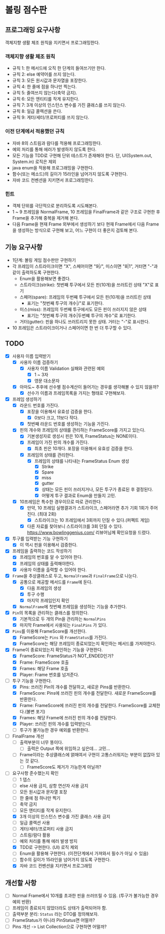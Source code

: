 # 볼링 점수판

## 프로그래밍 요구사항

객체지향 생활 체조 원칙을 지키면서 프로그래밍한다.

### 객체지향 생활 체조 원칙

- 규칙 1: 한 메서드에 오직 한 단계의 들여쓰기만 한다.
- 규칙 2: else 예약어를 쓰지 않는다.
- 규칙 3: 모든 원시값과 문자열을 포장한다.
- 규칙 4: 한 줄에 점을 하나만 찍는다.
- 규칙 5: 줄여쓰지 않는다(축약 금지).
- 규칙 6: 모든 엔티티를 작게 유지한다.
- 규칙 7: 3개 이상의 인스턴스 변수를 가진 클래스를 쓰지 않는다.
- 규칙 8: 일급 콜렉션을 쓴다.
- 규칙 9: 게터/세터/프로퍼티를 쓰지 않는다.

### 이전 단계에서 적용했던 규칙

- 자바 8의 스트림과 람다를 적용해 프로그래밍한다.
- 예외 처리를 통해 에러가 발생하지 않도록 한다.
- 모든 기능을 TDD로 구현해 단위 테스트가 존재해야 한다. 단, UI(System.out, System.in) 로직은 제외
- java enum을 적용해 프로그래밍을 구현한다.
- 함수(또는 메소드)의 길이가 15라인을 넘어가지 않도록 구현한다.
- 자바 코드 컨벤션을 지키면서 프로그래밍한다.

### 힌트

- 객체 단위를 극단적으로 분리하도록 시도해본다.
- 1 ~ 9 프레임을 NormalFrame, 10 프레임을 FinalFrame과 같은 구조로 구현한 후 Frame을 추가해 중복을 제거해 본다.
- 다음 Frame을 현재 Frame 외부에서 생성하기 보다 현재 Frame에서 다음 Frame을 생성하는 방식으로 구현해 보고, 어느 구현이 더 좋은지 검토해 본다.

## 기능 요구사항

- 1단계: 볼링 게임 점수판만 구현하기
- 각 프레임이 스트라이크이면 "X", 스페어이면 "9|/", 미스이면 "8|1", 거터면 "-"과 같이 출력하도록 구현한다.
    - Enum을 활용해보면 좋겠다.
    - 스트라이크(strike): 첫번째 투구에서 모든 핀(10개)을 쓰러트린 상태 "X"로 표기
    - 스페어(spare): 프레임의 두번째 투구에서 모든 핀(10개)을 쓰러트린 상태
        - 표기는 "첫번째 투구의 개수|/"로 표기한다.
    - 미스(miss): 프레임의 두번째 투구에서도 모든 핀이 쓰러지지 않은 상태
        - 표기는 "첫번째 투구의 개수|두번쨰 투구의 개수"로 표기한다.
    - 거터(gutter): 핀을 하나도 쓰러트리지 못한 상태. 거터는 "-"로 표시한다.
- 10 프레임은 스트라이크이거나 스페어이면 한 번 더 투구할 수 있다.

## TODO

- [x] 사용자 이름 입력받기
    - [x] 사용자 이름 검증하기
        - [x] 사용자 이름 Validation 실패와 관련된 예외
            - [x] 1 ~ 3자
            - [x] 영문 대소문자
    - [x] 아마도~ 추후에 선수별 점수계산이 들어가는 경우를 생각해볼 수 있지 않을까?
        - [x] 선수가 이름과 프레임목록을 가지는 형태로 구현해보자.
- [x] 프레임 생성하기
    - [x] 라운드 번호를 가진다.
        - [x] 포장을 이용해서 유효성 검증을 한다.
            - [x] 0보다 크고, 11보다 작다.
        - [x] 첫번째 라운드 번호를 생성하는 기능을 가진다.
    - [x] 핀의 개수와 프레임의 상태를 관리하는 FrameScore를 가지고 있는다.
        - [x] 기본생성자로 생성시 핀은 10개, FrameStatus는 NONE이다.
        - [x] 프레임이 가진 핀의 개수를 가진다.
            - [x] 최초 핀은 10개다. 포장을 이용해서 유효성 검증을 한다.
        - [x] 프레임의 상태를 관리한다.
            - [x] 프레임의 상태를 나타내는 FrameStatus Enum 생성
                - [x] Strike
                - [x] Spare
                - [x] miss
                - [x] gutter
                - [x] 상태는 모든 핀이 쓰러지거나, 모든 투구가 종료된 후 결정된다.
                - [x] 어떻게 투구 결과로 Enum을 만들지 고민.
    - [x] 10프레임은 특수한 경우이므로 따로 관리한다.
        - [x] 만약, 10 프레임 실행결과가 스트라이크, 스페어라면 추가 기회 1회가 주어진다. (최대 2회)
            - [x] 스트라이크는 10 프레임에서 3회까지 던질 수 있다.(퍼펙트 게임)
        - [x] 다른 자료를 찾아보니 스트라이크를 3회 던질 수 있다. <https://www.bowlinggenius.com/> 리뷰어님께 확인요청을 드렸다.
- [x] 투구를 입력받는 기능 구현하기
    - [x] 이 역시 핀을 이용해서 검증한다.
- [x] 프레임을 출력하는 코드 작성하기
    - [x] 프레임의 번호를 알 수 있어야 한다.
    - [x] 프레임의 상태를 출력해야한다.
    - [x] 사용자 이름을 출력할 수 있어야 한다.
- [x] `Frame`을 추상클래스로 두고, `NormalFrame`과 `FinalFrame`으로 나눈다.
    - [x] 공통으로 제공할 메서드를 `Frame`에 둔다.
        - [x] 다음 프레임의 생성
        - [x] 투구 수행
        - [x] 마지막 프레임인지 확인
    - [x] `NormalFrame`에 첫번째 프레임을 생성하는 기능을 추가한다.
- [x] `Pin`의 목록을 관리하는 클래스를 정의한다.
    - [x] 기본적으로 두 개의 Pin을 관리하는 `NormalPins`
    - [x] 마지막 Frame에서 사용되는 `FinalPins` 가 있다.
- [x] `Pins`를 이용해 FrameScore를 개선한다.
    - [x] FrameScore는 `Pins` 와 `FrameStatus`를 가진다.
    - [x] FrameScore는 해당 프레임이 종료되었는지 확인하는 메서드를 가져야한다.
- [x] Frame이 종료되었는지 확인하는 기능을 구현한다.
    - [x] FrameScore: FrameStatus가 NOT_ENDED인가?
    - [x] Frame: FrameScore 호출
    - [x] Frames: 해당 Frame 호출
    - [x] Player: Frame 번호를 넘겨준다.
- [ ] 투구 기능을 구현한다.
    - [x] Pins: 쓰러진 Pin의 개수를 전달하고, 새로운 Pins를 반환한다.
    - [x] FrameScore: Pins에 쓰러진 핀의 개수를 전달한다. 새로운 FrameScore를 반환한다.
    - [x] Frame: FrameScore에 쓰러진 핀의 개수를 전달한다. FrameScore를 교체한다.(불변 포기)
    - [x] Frames: 해당 Frame에 쓰러진 핀의 개수를 전달한다.
    - [x] Player: 쓰러진 핀의 개수를 입력받는다.
    - [ ] 투구가 불가능한 경우 예외를 반환한다.
- [ ] FinalFrame 개선
    - [ ] 출력부분이 너무 똥이다.
        - [ ] 출력은 Output 쪽에 위임하고 싶은데... 고민...
    - [ ] Frame이라는 추상클래스에 얽매여서 구현이 고통스러워지는 부분이 없잖아 있는 것 같다.
        - [ ] FrameScore도 제거가 가능한게 아닐까?
- [ ] 요구사항 준수했는지 확인
    - [ ] 1 뎁스
    - [ ] else 사용 금지, 삼항 연산자 사용 금지
    - [ ] 모든 원시값과 문자열 포장
    - [ ] 한 줄에 점 하나만 찍기
    - [ ] 축약 금지
    - [ ] 모든 엔티티를 작게 유지한다.
    - [x] 3개 이상의 인스턴스 변수를 가진 클래스 사용 금지
    - [ ] 일급 콜렉션 사용
    - [ ] 게터/세터/프로퍼티 사용 금지
    - [ ] 스트림/람다 활용
    - [ ] 예외 처리를 통해 에러 발생 방지
    - [x] TDD로 구현한다. (UI) 로직 제외
    - [ ] Enum을 활용해 구현한다. (이전단계에서 가져와서 필수가 아닐 수 있음)
    - [ ] 함수의 길이가 15라인을 넘어가지 않도록 구현한다.
    - [x] 자바 코드 컨벤션을 지키면서 프로그래밍

## 개선할 사항

- [ ] Normal Frame에서 10개를 초과한 핀을 쓰러뜨릴 수 있음. (투구가 불가능한 경우 예외 반환)
- [ ] 프레임이 종료되지 않았더라도 상태가 출력되어야 함.
- [ ] 출력부분 분리: `Status` 라는 DTO를 정의해보자.
- [ ] FrameStatus가 아니라 PinStatus면 어떨까?
- [ ] Pins 개선 -> List Collection으로 구현하면 어떨까?
